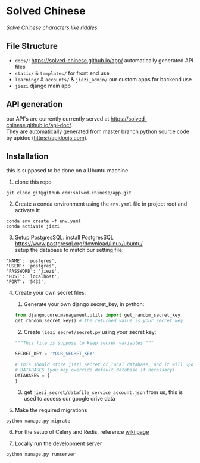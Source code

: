 # Solved Chinese

*Solve Chinese characters like riddles.*

## File Structure
- `docs/`: <https://solved-chinese.github.io/app/> automatically generated API files
- `static/` & `templates/` for front end use
-  `learning/` & `accounts/` & `jiezi_admin/` our custom apps for backend use
- `jiezi` django main app

## API generation
our API's are currently currently served at <https://solved-chinese.github.io/api-doc/>.  
 They are automatically generated from master branch python source code by apidoc (<https://apidocjs.com>).

## Installation
this is supposed to be done on a Ubuntu machine
1. clone this repo
```shell script
git clone git@github.com:solved-chinese/app.git
```
2. Create a conda environment using the `env.yaml` file in project root and activate it:
```shell script
conda env create -f env.yaml
conda activate jiezi
```
3. Setup PostgresSQL:
install PostgresSQL <https://www.postgresql.org/download/linux/ubuntu/>  
setup the database to match our setting file:
```
'NAME': 'postgres',
'USER': 'postgres',
'PASSWORD': 'jiezi',
'HOST': 'localhost',
'PORT': '5432',
```

4. Create your own secret files:
    1. Generate your own django secret_key, in python:  
    
   ``` python
   from django.core.management.utils import get_random_secret_key  
   get_random_secret_key() # the returned value is your secret key
   ```  
   
    2. Create `jiezi_secret/secret.py` using your secret key:  
    
    ```python
   """This file is suppose to keep secret variables """
    
    SECRET_KEY = 'YOUR_SECRET_KEY'
    
    # This should store jiezi_secret or local database, and it will update setting
    # DATABASES (you may override default database if necessary)
    DATABASES = {
    }
   ```
   
   3. get `jiezi_secret/datafile_service_account.json` from us, this is used to access our google drive data 

5. Make the required migrations
```shell script
python manage.py migrate
```

6. For the setup of Celery and Redis, reference [wiki page](https://github.com/solved-chinese/app/wiki/Celery-and-Redis-Installation-for-progress-bar)
  


7. Locally run the development server
```shell script
python manage.py runserver
```
